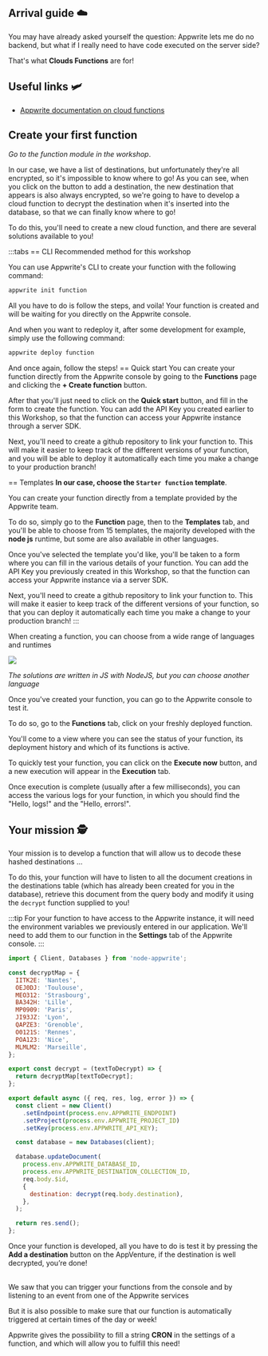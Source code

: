 <Hero
    title="Head in the functions! ☁️"
    image="/assets/workshop/functions/clouds.jpeg"
    description="We've arrived in the clouds! This is the domain of Cloud Function, little bits of code that will let you use the server!"
/>

## **Arrival guide** ☁️

You may have already asked yourself the question: Appwrite lets me do no backend, but what if I really need to have code executed on the server side?

That's what **Clouds Functions** are for!

## **Useful links** 🛩️

- [Appwrite documentation on cloud functions](https://appwrite.io/docs/products/functions)

## **Create your first function**

_Go to the function module in the workshop_.

In our case, we have a list of destinations, but unfortunately they're all encrypted, so it's impossible to know where to go!
As you can see, when you click on the button to add a destination, the new destination that appears is also always encrypted, so we're going to have to develop a cloud function to decrypt the destination when it's inserted into the database, so that we can finally know where to go!

To do this, you'll need to create a new cloud function, and there are several solutions available to you!

:::tabs
== CLI
Recommended method for this workshop

You can use Appwrite's CLI to create your function with the following command:

```bash
appwrite init function
```

All you have to do is follow the steps, and voila! Your function is created and will be waiting for you directly on the Appwrite console.

And when you want to redeploy it, after some development for example, simply use the following command:

```bash
appwrite deploy function
```

And once again, follow the steps!
== Quick start
You can create your function directly from the Appwrite console by going to the **Functions** page and clicking the **+ Create function** button.

After that you'll just need to click on the **Quick start** button, and fill in the form to create the function. You can add the API Key you created earlier to this Workshop, so that the function can access your Appwrite instance through a server SDK.

Next, you'll need to create a github repository to link your function to. This will make it easier to keep track of the different versions of your function, and you will be able to deploy it automatically each time you make a change to your production branch!

== Templates
**In our case, choose the `Starter function` template**.

You can create your function directly from a template provided by the Appwrite team.

To do so, simply go to the **Function** page, then to the **Templates** tab, and you'll be able to choose from 15 templates, the majority developed with the **node js** runtime, but some are also available in other languages.

Once you've selected the template you'd like, you'll be taken to a form where you can fill in the various details of your function. You can add the API Key you previously created in this Workshop, so that the function can access your Appwrite instance via a server SDK.

Next, you'll need to create a github repository to link your function to. This will make it easier to keep track of the different versions of your function, so that you can deploy it automatically each time you make a change to your production branch!
:::

When creating a function, you can choose from a wide range of languages and runtimes

<Image src="/assets/workshop/functions/runtime.png" imageAlt="List of Appwrite runtimes" />

_The solutions are written in JS with NodeJS, but you can choose another language_

Once you've created your function, you can go to the Appwrite console to test it.

To do so, go to the **Functions** tab, click on your freshly deployed function.

You'll come to a view where you can see the status of your function, its deployment history and which of its functions is active.

To quickly test your function, you can click on the **Execute now** button, and a new execution will appear in the **Execution** tab.

Once execution is complete (usually after a few milliseconds), you can access the various logs for your function, in which you should find the "Hello, logs!" and the "Hello, errors!".

## **Your mission** 🕵️

Your mission is to develop a function that will allow us to decode these hashed destinations ...

To do this, your function will have to listen to all the document creations in the destinations table (which has already been created for you in the database), retrieve this document from the query body and modify it using the `decrypt` function supplied to you!

:::tip
For your function to have access to the Appwrite instance, it will need the environment variables we previously entered in our application. We'll need to add them to our function in the **Settings** tab of the Appwrite console.
:::

<Solution>

```js
import { Client, Databases } from 'node-appwrite';

const decryptMap = {
  IITK2E: 'Nantes',
  OEJ0DJ: 'Toulouse',
  MEO312: 'Strasbourg',
  BA342H: 'Lille',
  MP0909: 'Paris',
  JI93JZ: 'Lyon',
  QAPZE3: 'Grenoble',
  O0121S: 'Rennes',
  POA123: 'Nice',
  MLMLM2: 'Marseille',
};

export const decrypt = (textToDecrypt) => {
  return decryptMap[textToDecrypt];
};

export default async ({ req, res, log, error }) => {
  const client = new Client()
    .setEndpoint(process.env.APPWRITE_ENDPOINT)
    .setProject(process.env.APPWRITE_PROJECT_ID)
    .setKey(process.env.APPWRITE_API_KEY);

  const database = new Databases(client);

  database.updateDocument(
    process.env.APPWRITE_DATABASE_ID,
    process.env.APPWRITE_DESTINATION_COLLECTION_ID,
    req.body.$id,
    {
      destination: decrypt(req.body.destination),
    },
  );

  return res.send();
};
```

</Solution>

Once your function is developed, all you have to do is test it by pressing the **Add a destination** button on the AppVenture, if the destination is well decrypted, you’re done!

<InfoBonus title="Trigger functions regularly">
<br />
We saw that you can trigger your functions from the console and by listening to an event from one of the Appwrite services

But it is also possible to make sure that our function is automatically triggered at certain times of the day or week!

Appwrite gives the possibility to fill a string **CRON** in the settings of a function, and which will allow you to fulfill this need!
</InfoBonus>
